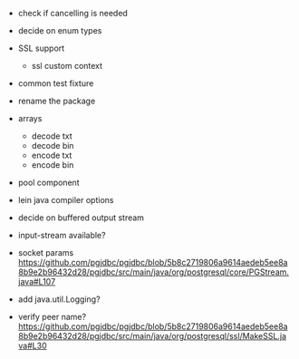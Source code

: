 
- check if cancelling is needed
- decide on enum types

- SSL support
  - ssl custom context

- common test fixture

- rename the package
- arrays
  - decode txt
  - decode bin
  - encode txt
  - encode bin

- pool component
- lein java compiler options

- decide on buffered output stream

- input-stream available?

- socket params
https://github.com/pgjdbc/pgjdbc/blob/5b8c2719806a9614aedeb5ee8a8b9e2b96432d28/pgjdbc/src/main/java/org/postgresql/core/PGStream.java#L107

- add java.util.Logging?

- verify peer name?
https://github.com/pgjdbc/pgjdbc/blob/5b8c2719806a9614aedeb5ee8a8b9e2b96432d28/pgjdbc/src/main/java/org/postgresql/ssl/MakeSSL.java#L30
